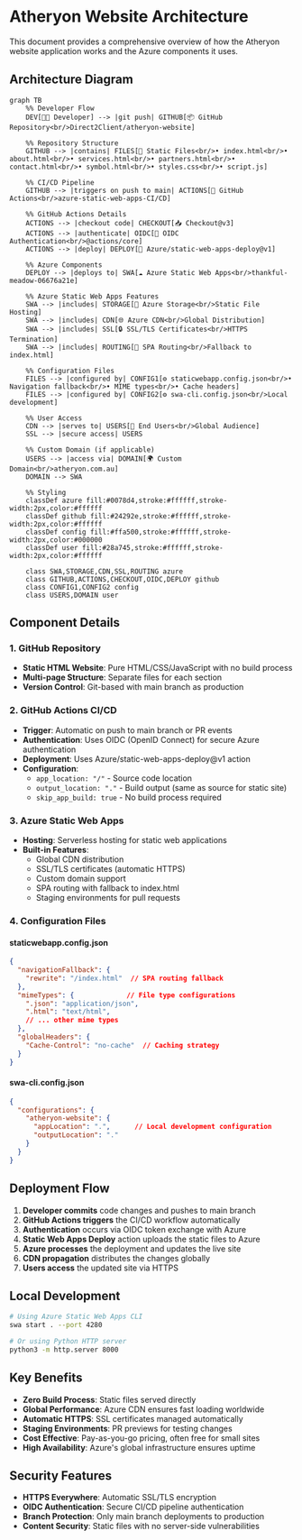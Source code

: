 # Atheryon Website Architecture

This document provides a comprehensive overview of how the Atheryon website application works and the Azure components it uses.

## Architecture Diagram

```mermaid
graph TB
    %% Developer Flow
    DEV[👨‍💻 Developer] --> |git push| GITHUB[📦 GitHub Repository<br/>Direct2Client/atheryon-website]
    
    %% Repository Structure
    GITHUB --> |contains| FILES[📄 Static Files<br/>• index.html<br/>• about.html<br/>• services.html<br/>• partners.html<br/>• contact.html<br/>• symbol.html<br/>• styles.css<br/>• script.js]
    
    %% CI/CD Pipeline
    GITHUB --> |triggers on push to main| ACTIONS[🔄 GitHub Actions<br/>azure-static-web-apps-CI/CD]
    
    %% GitHub Actions Details
    ACTIONS --> |checkout code| CHECKOUT[📥 Checkout@v3]
    ACTIONS --> |authenticate| OIDC[🔐 OIDC Authentication<br/>@actions/core]
    ACTIONS --> |deploy| DEPLOY[🚀 Azure/static-web-apps-deploy@v1]
    
    %% Azure Components
    DEPLOY --> |deploys to| SWA[☁️ Azure Static Web Apps<br/>thankful-meadow-06676a21e]
    
    %% Azure Static Web Apps Features
    SWA --> |includes| STORAGE[💾 Azure Storage<br/>Static File Hosting]
    SWA --> |includes| CDN[🌐 Azure CDN<br/>Global Distribution]
    SWA --> |includes| SSL[🔒 SSL/TLS Certificates<br/>HTTPS Termination]
    SWA --> |includes| ROUTING[🔄 SPA Routing<br/>Fallback to index.html]
    
    %% Configuration Files
    FILES --> |configured by| CONFIG1[⚙️ staticwebapp.config.json<br/>• Navigation fallback<br/>• MIME types<br/>• Cache headers]
    FILES --> |configured by| CONFIG2[⚙️ swa-cli.config.json<br/>Local development]
    
    %% User Access
    CDN --> |serves to| USERS[👥 End Users<br/>Global Audience]
    SSL --> |secure access| USERS
    
    %% Custom Domain (if applicable)
    USERS --> |access via| DOMAIN[🌍 Custom Domain<br/>atheryon.com.au]
    DOMAIN --> SWA
    
    %% Styling
    classDef azure fill:#0078d4,stroke:#ffffff,stroke-width:2px,color:#ffffff
    classDef github fill:#24292e,stroke:#ffffff,stroke-width:2px,color:#ffffff
    classDef config fill:#ffa500,stroke:#ffffff,stroke-width:2px,color:#000000
    classDef user fill:#28a745,stroke:#ffffff,stroke-width:2px,color:#ffffff
    
    class SWA,STORAGE,CDN,SSL,ROUTING azure
    class GITHUB,ACTIONS,CHECKOUT,OIDC,DEPLOY github
    class CONFIG1,CONFIG2 config
    class USERS,DOMAIN user
```

## Component Details

### 1. GitHub Repository
- **Static HTML Website**: Pure HTML/CSS/JavaScript with no build process
- **Multi-page Structure**: Separate files for each section
- **Version Control**: Git-based with main branch as production

### 2. GitHub Actions CI/CD
- **Trigger**: Automatic on push to main branch or PR events
- **Authentication**: Uses OIDC (OpenID Connect) for secure Azure authentication
- **Deployment**: Uses Azure/static-web-apps-deploy@v1 action
- **Configuration**: 
  - `app_location: "/"` - Source code location
  - `output_location: "."` - Build output (same as source for static site)
  - `skip_app_build: true` - No build process required

### 3. Azure Static Web Apps
- **Hosting**: Serverless hosting for static web applications
- **Built-in Features**:
  - Global CDN distribution
  - SSL/TLS certificates (automatic HTTPS)
  - Custom domain support
  - SPA routing with fallback to index.html
  - Staging environments for pull requests

### 4. Configuration Files

#### staticwebapp.config.json
```json
{
  "navigationFallback": {
    "rewrite": "/index.html"  // SPA routing fallback
  },
  "mimeTypes": {             // File type configurations
    ".json": "application/json",
    ".html": "text/html",
    // ... other mime types
  },
  "globalHeaders": {
    "Cache-Control": "no-cache"  // Caching strategy
  }
}
```

#### swa-cli.config.json
```json
{
  "configurations": {
    "atheryon-website": {
      "appLocation": ".",      // Local development configuration
      "outputLocation": "."
    }
  }
}
```

## Deployment Flow

1. **Developer commits** code changes and pushes to main branch
2. **GitHub Actions triggers** the CI/CD workflow automatically
3. **Authentication** occurs via OIDC token exchange with Azure
4. **Static Web Apps Deploy** action uploads the static files to Azure
5. **Azure processes** the deployment and updates the live site
6. **CDN propagation** distributes the changes globally
7. **Users access** the updated site via HTTPS

## Local Development

```bash
# Using Azure Static Web Apps CLI
swa start . --port 4280

# Or using Python HTTP server
python3 -m http.server 8000
```

## Key Benefits

- **Zero Build Process**: Static files served directly
- **Global Performance**: Azure CDN ensures fast loading worldwide
- **Automatic HTTPS**: SSL certificates managed automatically
- **Staging Environments**: PR previews for testing changes
- **Cost Effective**: Pay-as-you-go pricing, often free for small sites
- **High Availability**: Azure's global infrastructure ensures uptime

## Security Features

- **HTTPS Everywhere**: Automatic SSL/TLS encryption
- **OIDC Authentication**: Secure CI/CD pipeline authentication
- **Branch Protection**: Only main branch deployments to production
- **Content Security**: Static files with no server-side vulnerabilities